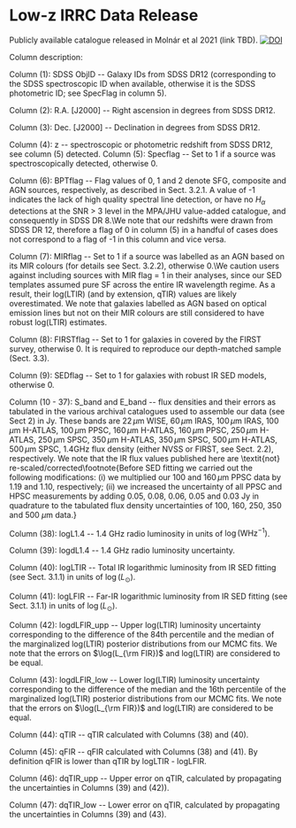 # Low-z IRRC Data Release

Publicly available catalogue released in Molnár et al 2021 (link TBD).
[![DOI](https://zenodo.org/badge/344211798.svg)](https://zenodo.org/badge/latestdoi/344211798)


Column description:

  Column (1): SDSS ObjID -- Galaxy IDs from SDSS DR12 (corresponding to the SDSS spectroscopic ID when available, otherwise it is the SDSS photometric ID; see SpecFlag in column 5).
 
  Column (2): R.A. [J2000] -- Right ascension in degrees from SDSS DR12.
  
  Column (3): Dec. [J2000] -- Declination in degrees from SDSS DR12.
 
  Column (4): z -- spectroscopic or photometric redshift from SDSS DR12, see column (5) detected.
  Column (5): Specflag -- Set to 1 if a source was spectroscopically detected, otherwise 0.
 
  Column (6): BPTflag -- Flag values of 0, 1 and 2 denote SFG, composite and AGN sources, respectively, as described in Sect. 3.2.1. A value of -1 indicates the lack of high quality spectral line detection, or have no $H_{\alpha}$ detections at the SNR $>$ 3 level in the MPA/JHU value-added catalogue, and consequently in SDSS DR 8.\\We note that our redshifts were drawn from SDSS DR 12, therefore a flag of 0 in column (5) in a handful of cases does not correspond to a flag of -1 in this column and vice versa.
 
  Column (7): MIRflag -- Set to 1 if a source was labelled as an AGN based on its MIR colours (for details see Sect. 3.2.2), otherwise 0.\\We caution users against including sources with MIR flag = 1 in their analyses, since our SED templates assumed pure SF across the entire IR wavelength regime. As a result, their log(LTIR) (and by extension, qTIR) values are likely overestimated. We note that galaxies labelled as AGN based on optical emission lines but not on their MIR colours are still considered to have robust log(LTIR) estimates.
 
  Column (8): FIRSTflag -- Set to 1 for galaxies in covered by the FIRST survey, otherwise 0. It is required to reproduce our depth-matched sample (Sect. 3.3).
 
  Column (9): SEDflag -- Set to 1 for galaxies with robust IR SED models, otherwise 0.
 
  Column (10 - 37): S_band and E_band -- flux densities and their errors as tabulated in the various archival catalogues used to assemble our data (see Sect 2) in Jy. These bands are $22\,\mu$m WISE, $60\,\mu$m IRAS, $100\,\mu$m IRAS, $100\,\mu$m H-ATLAS, $100\,\mu$m PPSC, $160\,\mu$m H-ATLAS, $160\,\mu$m PPSC, $250\,\mu$m H-ATLAS, $250\,\mu$m SPSC, $350\,\mu$m H-ATLAS, $350\,\mu$m SPSC, $500\,\mu$m H-ATLAS, $500\,\mu$m SPSC, $1.4$GHz flux density (either NVSS or FIRST, see Sect. 2.2), respectively. We note that the IR flux values published here are \textit{not} re-scaled/corrected\footnote{Before SED fitting we carried out the following modifications: (i) we multiplied our $100$ and $160\,\mu$m PPSC data by 1.19 and 1.10, respectively; (ii) we increased the uncertainty of all PPSC and HPSC measurements by adding 0.05, 0.08, 0.06, 0.05 and 0.03 Jy in quadrature to the tabulated flux density uncertainties of 100, 160, 250, 350 and 500 $\mu$m data.}
 
  Column (38): logL1.4 -- 1.4 GHz radio luminosity in units of $\log(\mathrm{W Hz^{-1}})$.
 
  Column (39): logdL1.4 -- 1.4 GHz radio luminosity uncertainty.
 
  Column (40): logLTIR -- Total IR logarithmic luminosity from IR SED fitting (see Sect. 3.1.1) in units of $\log(L_{\odot})$.
 
  Column (41): logLFIR -- Far-IR logarithmic luminosity from IR SED fitting (see Sect. 3.1.1) in units of $\log(L_{\odot})$.
 
  Column (42): logdLFIR_upp -- Upper log(LTIR) luminosity uncertainty corresponding to the difference of the 84th percentile and the median of the marginalized log(LTIR) posterior distributions from our MCMC fits. We note that the errors on $\log(L_{\rm FIR})$ and log(LTIR) are considered to be equal.
 
  Column (43): logdLFIR_low -- Lower log(LTIR) luminosity uncertainty corresponding to the difference of the median and the 16th percentile of the marginalized log(LTIR) posterior distributions from our MCMC fits. We note that the errors on $\log(L_{\rm FIR})$ and log(LTIR) are considered to be equal.
 
  Column (44): qTIR -- qTIR calculated with Columns (38) and (40).
 
  Column (45): qFIR -- qFIR calculated with Columns (38) and (41). By definition qFIR is lower than qTIR by logLTIR - logLFIR.
 
  Column (46): dqTIR_upp -- Upper error on qTIR, calculated by propagating the uncertainties in Columns (39) and (42)).
 
  Column (47): dqTIR_low -- Lower error on qTIR, calculated by propagating the uncertainties in Columns (39) and (43).
